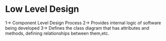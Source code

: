 # Low Level Design

1-> Component Level Design Process
2-> Provides internal logic of software being developed
3-> Defines the class diagram that has attributes and              methods, defining  relationships between them,etc.